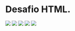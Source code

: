 <h1>Desafio HTML. </h1>
<img src="https://user-images.githubusercontent.com/88753616/233812024-976e7a43-f513-4d9c-b296-4735baf374a4.png"/>
<img src="https://user-images.githubusercontent.com/88753616/233812031-eecdc114-f673-44d2-8441-0836190ef265.png"/>
<img src="https://user-images.githubusercontent.com/88753616/233812039-21d3722e-e406-4d62-a036-8709682eb3a6.png"/>
<img src="https://user-images.githubusercontent.com/88753616/233812042-d90afcee-d3ff-4b56-8257-91ed28d2dc2e.png"/>
<img src="https://user-images.githubusercontent.com/88753616/233812047-04300576-96b3-424c-b134-493f7b7eebd2.png"/>
